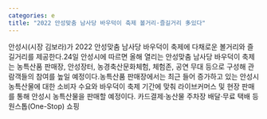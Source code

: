 ```yaml
---
categories: e
title: "2022 안성맞춤 남사당 바우덕이 축제 볼거리·즐길거리 多있다"
---
```

안성시(시장 김보라)가 2022 안성맞춤 남사당 바우덕이 축제에 다채로운 볼거리와 즐길거리를 제공한다.24일 안성시에 따르면 올해 열리는 안성맞춤 남사당 바우덕이 축제는 농특산품 판매장, 안성장터, 농경축산문화체험, 체험존, 공연 무대 등으로 구성해 관람객들의 참여를 높일 예정이다.농특산품 판매장에서는 최근 들어 증가하고 있는 안성시 농특산물에 대한 소비자 수요와 바우덕이 축제 기간에 맞춰 라이브커머스 및 현장 판매를 통해 안성시 농특산물을 판매할 예정이다. 카드결제·농산물 주차장 배달·무료 택배 등 원스톱(One-Stop) 쇼핑